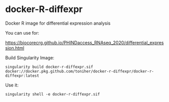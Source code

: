 # docker-R-diffexpr
Docker R image for differential expression analysis

You can use for:

https://biocorecrg.github.io/PHINDaccess_RNAseq_2020/differential_expression.html


Build Singularity Image:


    singularity build docker-r-diffexpr.sif docker://docker.pkg.github.com/toniher/docker-r-diffexpr/docker-r-diffexpr:latest


Use it:

    singularity shell -e docker-r-diffexpr.sif


